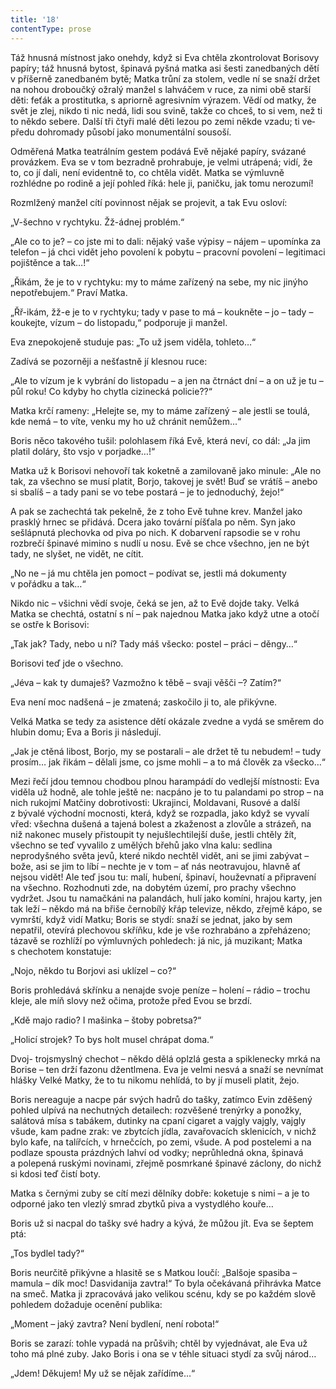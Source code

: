 ```yaml
---
title: '18'
contentType: prose
---
```


Táž hnusná místnost jako onehdy, když si Eva chtěla zkontrolovat Borisovy papíry; táž hnusná bytost, špinavá pyšná matka asi šesti zanedbaných dětí v příšerně zanedbaném bytě; Matka trůní za stolem, vedle ní se snaží držet na nohou droboučký ožralý manžel s lahváčem v ruce, za nimi obě starší děti: feťák a prostitutka, s apriorně agresivním výrazem. Vědí od matky, že svět je zlej, nikdo ti nic nedá, lidi sou svině, takže co chceš, to si vem, než ti to někdo sebere. Další tři čtyři malé děti lezou po zemi někde vzadu; ti ve­předu dohromady působí jako monumentální sousoší.

Odměřená Matka teatrálním gestem podává Evě nějaké papíry, svázané provázkem. Eva se v tom bezradně prohrabuje, je velmi utrápená; vidí, že to, co jí dali, není evidentně to, co chtěla vidět. Matka se výmluvně rozhlédne po rodině a její pohled říká: hele ji, paničku, jak tomu nerozumí!

Rozmlžený manžel cítí povinnost nějak se projevit, a tak Evu osloví:

„V-šechno v rychtyku. Žž-ádnej problém.“

„Ale co to je? – co jste mi to dali: nějaký vaše výpisy – nájem – upomínka za telefon – já chci vidět jeho povolení k pobytu – pracovní povolení – legitimaci pojištěnce a tak…!“

„Řikám, že je to v rychtyku: my to máme zařízený na sebe, my nic jinýho nepotřebujem.“ Praví Matka.

„Řř-ikám, žž-e je to v rychtyku; tady v pase to má – koukněte – jo – tady – koukejte, vízum – do listopadu,“ podporuje ji manžel.

Eva znepokojeně studuje pas: „To už jsem viděla, tohleto…“

Zadívá se pozorněji a nešťastně jí klesnou ruce:

„Ale to vízum je k vybrání do listopadu – a jen na čtrnáct dní – a on už je tu – půl roku! Co kdyby ho chytla cizinecká policie??“

Matka krčí rameny: „Helejte se, my to máme zařízený – ale jestli se toulá, kde nemá – to víte, venku my ho už chránit nemůžem…“

Boris něco takového tušil: polohlasem říká Evě, která neví, co dál: „Ja jim platil doláry, što vsjo v porjadke…!“

Matka už k Borisovi nehovoří tak koketně a zamilovaně jako minule: „Ale no tak, za všechno se musí platit, Borjo, takovej je svět! Buď se vrátíš – anebo si sbalíš – a tady pani se vo tebe postará – je to jednoduchý, žejo!“

A pak se zachechtá tak pekelně, že z toho Evě tuhne krev. Manžel jako prasklý hrnec se přidává. Dcera jako tovární píšťala po něm. Syn jako sešlápnutá plechovka od piva po nich. K dobarvení rapsodie se v rohu rozbrečí špinavé mimino s nudlí u nosu. Evě se chce všechno, jen ne být tady, ne slyšet, ne vidět, ne cítit.

„No ne – já mu chtěla jen pomoct – podívat se, jestli má dokumenty v pořádku a tak…“

Nikdo nic – všichni vědí svoje, čeká se jen, až to Evě dojde taky. Velká Matka se chechtá, ostatní s ní – pak najednou Matka jako když utne a otočí se ostře k Borisovi:

„Tak jak? Tady, nebo u ní? Tady máš všecko: postel – práci – děngy…“

Borisovi teď jde o všechno.

„Jéva – kak ty dumaješ? Vazmožno k těbě – svaji věšči –? Zatím?“

Eva není moc nadšená – je zmatená; zaskočilo ji to, ale přikývne.

Velká Matka se tedy za asistence dětí okázale zvedne a vydá se směrem do hlubin domu; Eva a Boris ji následují.

„Jak je ctěná libost, Borjo, my se postarali – ale držet tě tu nebudem! – tudy prosím… jak řikám – dělali jsme, co jsme mohli – a to má člověk za všecko…“

Mezi řečí jdou temnou chodbou plnou harampádí do vedlejší místnosti: Eva viděla už hodně, ale tohle ještě ne: nacpáno je to tu palandami po strop – na nich rukojmí Matčiny dobrotivosti: Ukrajinci, Moldavani, Rusové a další z bývalé východní mocnosti, která, když se rozpadla, jako když se vyvalí vřed: všechna dušená a tajená bolest a zkaženost a zlovůle a strázeň, na niž nakonec musely přistoupit ty nejušlechtilejší duše, jestli chtěly žít, všechno se teď vyvalilo z umělých břehů jako vlna kalu: sedlina neprodyšného světa jevů, které nikdo nechtěl vidět, ani se jimi zabývat – bože, asi se jim to líbí – nechte je v tom – ať nás neotravujou, hlavně ať nejsou vidět! Ale teď jsou tu: malí, hubení, špinaví, houževnatí a připravení na všechno. Rozhodnuti zde, na dobytém území, pro prachy všechno vydržet. Jsou tu namačkáni na palandách, hulí jako komíni, hrajou karty, jen tak leží – někdo má na břiše černobílý křáp televize, někdo, zřejmě kápo, se vymrští, když vidí Matku; Boris se stydí: snaží se jednat, jako by sem nepatřil, otevírá plechovou skříňku, kde je vše rozhrabáno a zpřeházeno; tázavě se rozhlíží po výmluvných pohledech: já nic, já muzikant; Matka s chechotem konstatuje:

„Nojo, někdo tu Borjovi asi uklízel – co?“

Boris prohledává skřínku a nenajde svoje peníze – holení – rádio – trochu kleje, ale míň slovy než očima, protože před Evou se brzdí.

„Kdě majo radio? I mašinka – štoby pobretsa?“

„Holicí strojek? To bys holt musel chrápat doma.“

Dvoj- trojsmyslný chechot – někdo dělá oplzlá gesta a spiklenecky mrká na Borise – ten drží fazonu džentlmena. Eva je velmi nesvá a snaží se nevnímat hlášky Velké Matky, že to tu nikomu nehlídá, to by jí museli platit, žejo.

Boris nereaguje a nacpe pár svých hadrů do tašky, zatímco Evin zděšený pohled ulpívá na nechutných detailech: rozvěšené trenýrky a ponožky, salátová mísa s tabákem, dutinky na cpaní cigaret a vajgly vajgly, vajgly všude, kam padne zrak: ve zbytcích jídla, zavařovacích sklenicích, v nichž bylo kafe, na talířcích, v hrnečcích, po zemi, všude. A pod postelemi a na podlaze spousta prázdných lahví od vodky; neprůhledná okna, špinavá a polepená ruskými novinami, zřejmě posmrkané špinavé záclony, do nichž si kdosi teď čistí boty.

Matka s černými zuby se cítí mezi dělníky dobře: koketuje s nimi – a je to odporné jako ten vlezlý smrad zbytků piva a vystydlého kouře…

Boris už si nacpal do tašky své hadry a kývá, že můžou jít. Eva se šeptem ptá:

„Tos bydlel tady?“

Boris neurčitě přikývne a hlasitě se s Matkou loučí: „Balšoje spasiba – mamula – dík moc! Dasvidanija zavtra!“ To byla očekávaná přihrávka Matce na smeč. Matka ji zpracovává jako velikou scénu, kdy se po každém slově pohledem dožaduje ocenění publika:

„Moment – jaký zavtra? Není bydlení, není robota!“

Boris se zarazí: tohle vypadá na průšvih; chtěl by vyjednávat, ale Eva už toho má plné zuby. Jako Boris i ona se v téhle situaci stydí za svůj národ…

„Jdem! Děkujem! My už se nějak zařídíme…“
